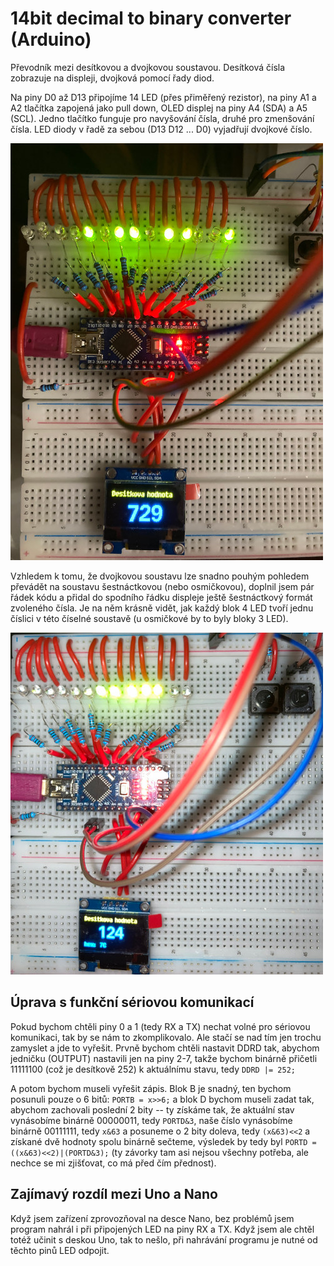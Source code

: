 # 14bit decimal to binary converter (Arduino)

Převodník mezi desítkovou a dvojkovou soustavou. Desítková čísla zobrazuje na displeji, dvojková pomocí řady diod.

Na piny D0 až D13 připojíme 14 LED (přes přiměřený rezistor), na piny A1 a A2 tlačítka zapojená jako pull down, OLED displej na piny A4 (SDA) a A5 (SCL).
Jedno tlačítko funguje pro navyšování čísla, druhé pro zmenšování čísla. LED diody v řadě za sebou (D13 D12 ... D0) vyjadřují dvojkové číslo.

![prevodnik](photo.jpg)

Vzhledem k tomu, že dvojkovou soustavu lze snadno pouhým pohledem převádět na soustavu šestnáctkovou (nebo osmičkovou), doplnil jsem pár řádek kódu a přidal do spodního řádku displeje ještě šestnáctkový formát zvoleného čísla. Je na něm krásně vidět, jak každý blok 4 LED tvoří jednu číslici v této číselné soustavě (u osmičkové by to byly bloky 3 LED).

![vylepsena-verze](photo2.jpg)

## Úprava s funkční sériovou komunikací
Pokud bychom chtěli piny 0 a 1 (tedy RX a TX) nechat volné pro sériovou komunikaci, tak by se nám to zkomplikovalo. Ale stačí se nad tím jen trochu zamyslet a jde to vyřešit.
Prvně bychom chtěli nastavit DDRD tak, abychom jedničku (OUTPUT) nastavili jen na piny 2-7, takže bychom binárně přičetli 11111100 (což je desítkově 252) k aktuálnímu stavu, tedy 
 `DDRD |= 252;`

A potom bychom museli vyřešit zápis. Blok B je snadný, ten bychom posunuli pouze o 6 bitů: `PORTB = x>>6;` a blok D bychom museli zadat tak, abychom zachovali poslední 2 bity -- ty získáme tak, že aktuální stav vynásobíme binárně 00000011, tedy `PORTD&3`, naše číslo vynásobíme binárně 00111111, tedy `x&63` a posuneme o 2 bity doleva, tedy `(x&63)<<2` a získané dvě hodnoty spolu binárně sečteme, výsledek by tedy byl `PORTD = ((x&63)<<2)|(PORTD&3);` (ty závorky tam asi nejsou všechny potřeba, ale nechce se mi zjišťovat, co má před čím přednost).

## Zajímavý rozdíl mezi Uno a Nano
Když jsem zařízení zprovozňoval na desce Nano, bez problémů jsem program nahrál i při připojených LED na piny RX a TX. Když jsem ale chtěl totéž učinit s deskou Uno, tak to nešlo, při nahrávání programu je nutné od těchto pinů LED odpojit.

